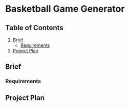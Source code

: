 # Basketball Game Generator


## Table of Contents

1. [Brief](https://github.com/umayr12/SFIA2#brief)
    + [Requirements](https://github.com/umayr12/SFIA2#requirements)
2. [Project Plan](https://github.com/umayr12/SFIA2#project-plan)

## Brief
### Requirements
## Project Plan


